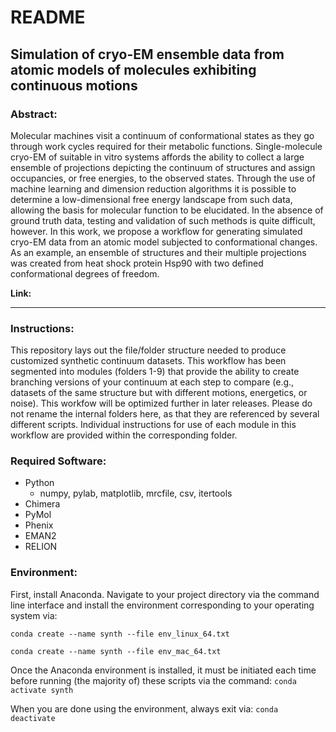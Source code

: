 # README
## Simulation of cryo-EM ensemble data from atomic models of molecules exhibiting continuous motions

### Abstract:
Molecular machines visit a continuum of conformational states as they go through work cycles required for their metabolic functions. Single-molecule cryo-EM of suitable in vitro systems affords the ability to collect a large ensemble of projections depicting the continuum of structures and assign occupancies, or free energies, to the observed states. Through the use of machine learning and dimension reduction algorithms it is possible to determine a low-dimensional free energy landscape from such data, allowing the basis for molecular function to be elucidated. In the absence of ground truth data, testing and validation of such methods is quite difficult, however. In this work, we propose a workflow for generating simulated cryo-EM data from an atomic model subjected to conformational changes. As an example, an ensemble of structures and their multiple projections was created from heat shock protein Hsp90 with two defined conformational degrees of freedom.

**Link:**

---

### Instructions:
This repository lays out the file/folder structure needed to produce customized synthetic continuum datasets. This workflow has been segmented into modules (folders 1-9) that provide the ability to create branching versions of your continuum at each step to compare (e.g., datasets of the same structure but with different motions, energetics, or noise). This workfow will be optimized further in later releases. Please do not rename the internal folders here, as that they are referenced by several different scripts. Individual instructions for use of each module in this workflow are provided within the corresponding folder. 

### Required Software:
- Python
  - numpy, pylab, matplotlib, mrcfile, csv, itertools
- Chimera
- PyMol
- Phenix
- EMAN2
- RELION

### Environment:
First, install Anaconda. Navigate to your project directory via the command line interface and install the environment corresponding to your operating system via:

`conda create --name synth --file env_linux_64.txt`

`conda create --name synth --file env_mac_64.txt`

Once the Anaconda environment is installed, it must be initiated each time before running (the majority of) these scripts via the command: `conda activate synth`

When you are done using the environment, always exit via: `conda deactivate`

